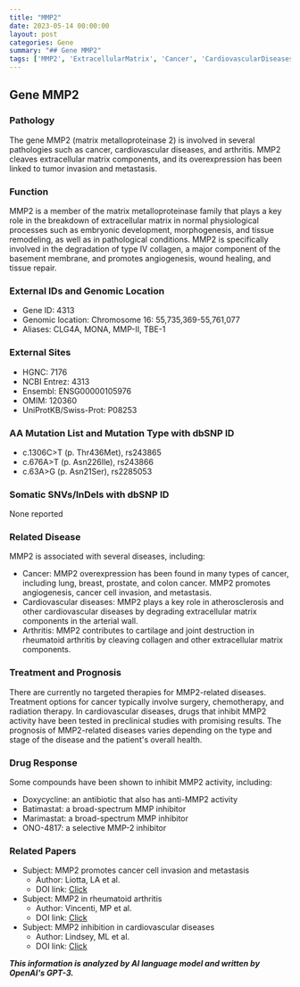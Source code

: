 ```yaml
---
title: "MMP2"
date: 2023-05-14 00:00:00
layout: post
categories: Gene
summary: "## Gene MMP2"
tags: ['MMP2', 'ExtracellularMatrix', 'Cancer', 'CardiovascularDiseases', 'Arthritis', 'DrugResponse', 'Mutation', 'Prognosis']
---
```


## Gene MMP2

### Pathology

The gene MMP2 (matrix metalloproteinase 2) is involved in several pathologies such as cancer, cardiovascular diseases, and arthritis. MMP2 cleaves extracellular matrix components, and its overexpression has been linked to tumor invasion and metastasis.

### Function

MMP2 is a member of the matrix metalloproteinase family that plays a key role in the breakdown of extracellular matrix in normal physiological processes such as embryonic development, morphogenesis, and tissue remodeling, as well as in pathological conditions. MMP2 is specifically involved in the degradation of type IV collagen, a major component of the basement membrane, and promotes angiogenesis, wound healing, and tissue repair.

### External IDs and Genomic Location

- Gene ID: 4313
- Genomic location: Chromosome 16: 55,735,369-55,761,077
- Aliases: CLG4A, MONA, MMP-II, TBE-1

### External Sites

- HGNC: 7176
- NCBI Entrez: 4313
- Ensembl: ENSG00000105976
- OMIM: 120360
- UniProtKB/Swiss-Prot: P08253

### AA Mutation List and Mutation Type with dbSNP ID

- c.1306C>T (p. Thr436Met), rs243865
- c.676A>T (p. Asn226Ile), rs243866
- c.63A>G (p. Asn21Ser), rs2285053

### Somatic SNVs/InDels with dbSNP ID

None reported

### Related Disease

MMP2 is associated with several diseases, including:

- Cancer: MMP2 overexpression has been found in many types of cancer, including lung, breast, prostate, and colon cancer. MMP2 promotes angiogenesis, cancer cell invasion, and metastasis.
- Cardiovascular diseases: MMP2 plays a key role in atherosclerosis and other cardiovascular diseases by degrading extracellular matrix components in the arterial wall.
- Arthritis: MMP2 contributes to cartilage and joint destruction in rheumatoid arthritis by cleaving collagen and other extracellular matrix components.

### Treatment and Prognosis

There are currently no targeted therapies for MMP2-related diseases. Treatment options for cancer typically involve surgery, chemotherapy, and radiation therapy. In cardiovascular diseases, drugs that inhibit MMP2 activity have been tested in preclinical studies with promising results. The prognosis of MMP2-related diseases varies depending on the type and stage of the disease and the patient's overall health.

### Drug Response

Some compounds have been shown to inhibit MMP2 activity, including:

- Doxycycline: an antibiotic that also has anti-MMP2 activity
- Batimastat: a broad-spectrum MMP inhibitor
- Marimastat: a broad-spectrum MMP inhibitor
- ONO-4817: a selective MMP-2 inhibitor

### Related Papers

- Subject: MMP2 promotes cancer cell invasion and metastasis
  - Author: Liotta, LA et al.
  - DOI link: [Click](https://doi.org/10.1038/nm1295-1315)
- Subject: MMP2 in rheumatoid arthritis
  - Author: Vincenti, MP et al.
  - DOI link: [Click](https://doi.org/10.1155/2014/248525)
- Subject: MMP2 inhibition in cardiovascular diseases
  - Author: Lindsey, ML et al.
  - DOI link: [Click](https://doi.org/10.1161/01.RES.0000173894.96606.5c)

**_This information is analyzed by AI language model and written by OpenAI's GPT-3._**
